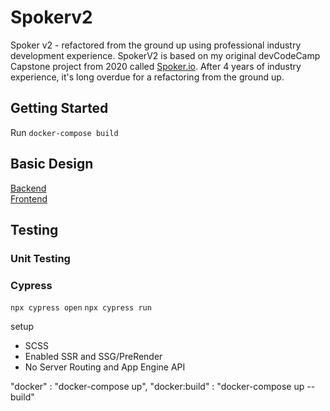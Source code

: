 # Spokerv2
Spoker v2 - refactored from the ground up using professional industry development experience. SpokerV2 is based on my original devCodeCamp Capstone project from 2020 called [Spoker.io](https://github.com/fmorrisey/Spoker.io). After 4 years of industry experience, it's long overdue for a refactoring from the ground up.


## Getting Started
Run `docker-compose build`



## Basic Design
[Backend](./design/technical/backend_arch.md)   
[Frontend](./design/technical/frontend_arch.md)


## Testing

### Unit Testing

### Cypress
`npx cypress open`
`npx cypress run`

setup
- SCSS
- Enabled SSR and SSG/PreRender
- No Server Routing and App Engine API

"docker" : "docker-compose up",
"docker:build" : "docker-compose up --build"
